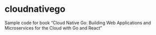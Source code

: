 # cloudnativego
Sample code for book “Cloud Native Go: Building Web Applications and Microservices for the Cloud with Go and React”
